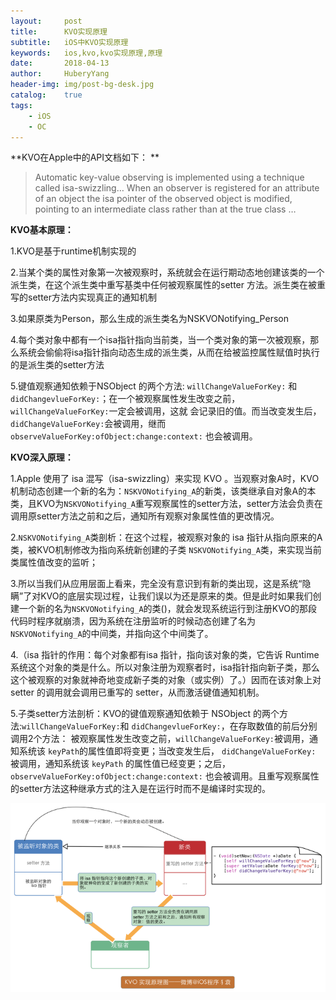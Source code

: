 ```yaml
--- 
layout:     post                      
title:      KVO实现原理
subtitle:   iOS中KVO实现原理
keywords:   ios,kvo,kvo实现原理,原理
date:       2018-04-13               
author:     HuberyYang                
header-img: img/post-bg-desk.jpg
catalog:    true                     
tags:                             
    - iOS
    - OC
---
```


**KVO在Apple中的API文档如下： **

> Automatic key-value observing is implemented using a technique called isa-swizzling… When an observer is registered for an attribute of an object the isa pointer of the observed object is modified, pointing to an intermediate class rather than at the true class … 

**KVO基本原理：**

 1.KVO是基于runtime机制实现的 
 
 2.当某个类的属性对象第一次被观察时，系统就会在运行期动态地创建该类的一个派生类，在这个派生类中重写基类中任何被观察属性的setter 方法。派生类在被重写的setter方法内实现真正的通知机制 

 3.如果原类为Person，那么生成的派生类名为NSKVONotifying_Person 
 
 4.每个类对象中都有一个isa指针指向当前类，当一个类对象的第一次被观察，那么系统会偷偷将isa指针指向动态生成的派生类，从而在给被监控属性赋值时执行的是派生类的setter方法 
 
 5.键值观察通知依赖于NSObject 的两个方法: `willChangeValueForKey:` 和 `didChangevlueForKey:`；在一个被观察属性发生改变之前， `willChangeValueForKey:`一定会被调用，这就 会记录旧的值。而当改变发生后，`didChangeValueForKey:`会被调用，继而 `observeValueForKey:ofObject:change:context:` 也会被调用。 

**KVO深入原理：**

 1.Apple 使用了 isa 混写（isa-swizzling）来实现 KVO 。当观察对象A时，KVO机制动态创建一个新的名为：`NSKVONotifying_A`的新类，该类继承自对象A的本类，且KVO为`NSKVONotifying_A`重写观察属性的setter方法，setter方法会负责在调用原setter方法之前和之后，通知所有观察对象属性值的更改情况。 
 
 2.`NSKVONotifying_A`类剖析：在这个过程，被观察对象的 isa 指针从指向原来的A类，被KVO机制修改为指向系统新创建的子类 `NSKVONotifying_A`类，来实现当前类属性值改变的监听； 
 
 3.所以当我们从应用层面上看来，完全没有意识到有新的类出现，这是系统“隐瞒”了对KVO的底层实现过程，让我们误以为还是原来的类。但是此时如果我们创建一个新的名为`NSKVONotifying_A`的类()，就会发现系统运行到注册KVO的那段代码时程序就崩溃，因为系统在注册监听的时候动态创建了名为`NSKVONotifying_A`的中间类，并指向这个中间类了。 
 
 4.（isa 指针的作用：每个对象都有isa 指针，指向该对象的类，它告诉 Runtime 系统这个对象的类是什么。所以对象注册为观察者时，isa指针指向新子类，那么这个被观察的对象就神奇地变成新子类的对象（或实例）了。）因而在该对象上对 setter 的调用就会调用已重写的 setter，从而激活键值通知机制。 
 
 5.子类setter方法剖析：KVO的键值观察通知依赖于 NSObject 的两个方法:`willChangeValueForKey:`和 `didChangevlueForKey:`，在存取数值的前后分别调用2个方法： 被观察属性发生改变之前，`willChangeValueForKey:`被调用，通知系统该 `keyPath`的属性值即将变更；当改变发生后， `didChangeValueForKey: `被调用，通知系统该 `keyPath` 的属性值已经变更；之后，`observeValueForKey:ofObject:change:context:` 也会被调用。且重写观察属性的setter方法这种继承方式的注入是在运行时而不是编译时实现的。 

![KVO原理图](https://raw.githubusercontent.com/HuberyYang/graphic/imgs/20180413/68ce11b3cb138fb1782413837315a1f6.png)



